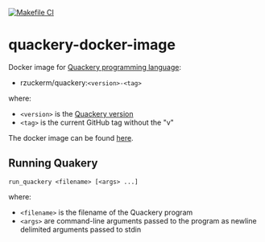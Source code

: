 [![Makefile CI](https://github.com/rzuckerm/quackery-docker-image/actions/workflows/makefile.yml/badge.svg)](https://github.com/rzuckerm/quackery-docker-image/actions/workflows/makefile.yml)

# quackery-docker-image

Docker image for [Quackery programming language](https://github.com/GordonCharlton/Quackery):

- rzuckerm/quackery:`<version>-<tag>`

where:

- `<version>` is the [Quackery version](QUACKERY_VERSION)
- `<tag>` is the current GitHub tag without the "v"

The docker image can be found [here](https://hub.docker.com/r/rzuckerm/quackery).

## Running Quakery

```
run_quackery <filename> [<args> ...]
```

where:

- `<filename>` is the filename of the Quackery program
- `<args>` are command-line arguments passed to the program as newline delimited arguments
  passed to stdin
